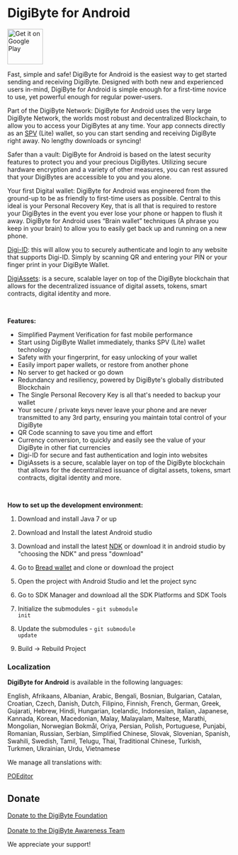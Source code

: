 <h1 margin="0 auto">DigiByte for Android</h1>
    
<a href="https://play.google.com/store/apps/details?id=io.digibyte">
    <img alt="Get it on Google Play"
        height="80"
        src="https://play.google.com/intl/en_us/badges/images/generic/en_badge_web_generic.png"/>
</a>

<br>

Fast, simple and safe! DigiByte for Android is the easiest way to get started sending and receiving DigiByte. Designed with both new and experienced users in-mind, DigiByte for Android is simple enough for a first-time novice to use, yet powerful enough for regular power-users.

Part of the DigiByte Network: DigiByte for Android uses the very large DigiByte Network, the worlds most robust and decentralized Blockchain, to allow you to access your DigiBytes at any time. Your app connects directly as an [SPV](https://en.bitcoinwiki.org/wiki/Simplified_Payment_Verification) (Lite) wallet, so you can start sending and receiving DigiByte right away. No lengthy downloads or syncing!

Safer than a vault: DigiByte for Android is based on the latest security features to protect you and your precious DigiBytes. Utilizing secure hardware encryption and a variety of other measures, you can rest assured that your DigiBytes are accessible to you and you alone.

Your first Digital wallet: DigiByte for Android was engineered from the ground-up to be as friendly to first-time users as possible. Central to this ideal is your Personal Recovery Key, that is all that is required to restore your DigiBytes in the event you ever lose your phone or happen to flush it away. DigiByte for Android uses “Brain wallet” techniques (A phrase you keep in your brain) to allow you to easily get back up and running on a new phone.

[Digi-ID](https://digibyte.io/#digi-id): this will allow you to securely authenticate and login to any website that supports Digi-ID. Simply by scanning QR and entering your PIN or your finger print in your DigiByte Wallet.

[DigiAssets](https://digibyte.io/nl/#digiassets): is a secure, scalable layer on top of the DigiByte blockchain that allows for the decentralized issuance of digital assets, tokens, smart contracts,   digital identity and more.

<br>

**Features:**

* Simplified Payment Verification for fast mobile performance
* Start using DigiByte Wallet immediately, thanks SPV (Lite) wallet technology
* Safety with your fingerprint, for easy unlocking of your wallet
* Easily import paper wallets, or restore from another phone
* No server to get hacked or go down
* Redundancy and resiliency, powered by DigiByte's globally distributed Blockchain
* The Single Personal Recovery Key is all that's needed to backup your wallet
* Your secure / private keys never leave your phone and are never transmitted to any 3rd party, ensuring you maintain total control of your DigiByte
* QR Code scanning to save you time and effort
* Currency conversion, to quickly and easily see the value of your DigiByte in other fiat currencies
* Digi-ID for secure and fast authentication and login into websites
* DigiAssets is a secure, scalable layer on top of the DigiByte blockchain that allows for the decentralized issuance of digital assets, tokens, smart contracts,   digital identity and more.

<br>

**How to set up the development environment:**

1. Download and install Java 7 or up

2. Download and Install the latest Android studio

3. Download and install the latest [NDK](https://developer.android.com/ndk/downloads/index.html) or download it in android studio by "choosing the NDK" and press "download"

4. Go to [Bread wallet](https://github.com/breadwallet/breadwallet-android) and clone or download the project

5. Open the project with Android Studio and let the project sync

6. Go to SDK Manager and download all the SDK Platforms and SDK Tools

7. Initialize the submodules - <code>git submodule init</code>

8. Update the submodules - <code>git submodule update</code>

9. Build -> Rebuild Project


### Localization

**DigiByte for Android** is available in the following languages:

English, Afrikaans, Albanian, Arabic, Bengali, Bosnian, Bulgarian, Catalan, Croatian, Czech, Danish, Dutch, Filipino, Finnish, French, German, Greek, Gujarati, Hebrew, Hindi, Hungarian, Icelandic, Indonesian, Italian, Japanese, Kannada, Korean, Macedonian, Malay, Malayalam, Maltese, Marathi, Mongolian, Norwegian Bokmål, Oriya, Persian, Polish, Portuguese, Punjabi, Romanian, Russian, Serbian, Simplified Chinese, Slovak, Slovenian, Spanish, Swahili, Swedish, Tamil, Telugu, Thai, Traditional Chinese, Turkish, Turkmen, Ukrainian, Urdu, Vietnamese

We manage all translations with:

[POEditor](https://poeditor.com)


## Donate

[Donate to the DigiByte Foundation](https://digibytefoundation.io/donate/)
<br>
<br>
[Donate to the DigiByte Awareness Team](https://dgbat.org/#donate)


We appreciate your support!
